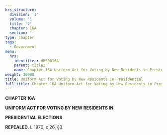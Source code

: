 ```yaml
---
hrs_structure:
  division: '1'
  volume: '1'
  title: '2'
  chapter: 16A
  section: ''
type: chapter
tags:
  - Government
menu:
  hrs:
    identifier: HRS0016A
    parent: title2
    name: Chapter 16A Uniform Act for Voting by New Residents in Presidential
weight: 30000
title: Uniform Act for Voting by New Residents in Presidential
full_title: Chapter 16A Uniform Act for Voting by New Residents in Presidential
---
```

**CHAPTER 16A**

**UNIFORM ACT FOR VOTING BY NEW RESIDENTS IN**

**PRESIDENTIAL ELECTIONS**

**REPEALED.** L 1970, c 26, §3.